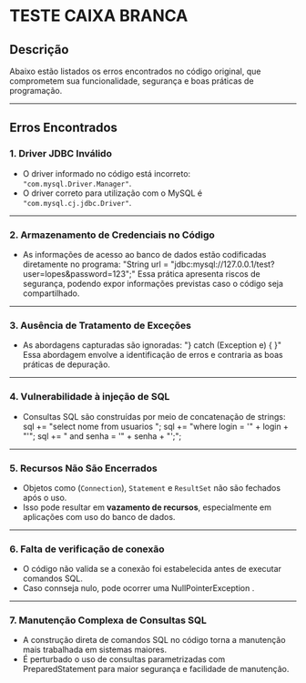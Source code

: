 # TESTE CAIXA BRANCA

## Descrição 

Abaixo estão listados os erros encontrados no código original, que comprometem sua funcionalidade, segurança e boas práticas de programação.

---

## Erros Encontrados

### 1. **Driver JDBC Inválido**

- O driver informado no código está incorreto: 
`"com.mysql.Driver.Manager"`.
- O driver correto para utilização com o MySQL é
 `"com.mysql.cj.jdbc.Driver"`.

---

### 2. **Armazenamento de Credenciais no Código**

- As informações de acesso ao banco de dados estão codificadas diretamente no programa:
    "String url = "jdbc:mysql://127.0.0.1/test?user=lopes&password=123";"
    Essa prática apresenta riscos de segurança, podendo expor informações previstas caso o código seja compartilhado.

---

### 3. **Ausência de Tratamento de Exceções**

- As abordagens capturadas são ignoradas:
    "} catch (Exception e) { }"
    Essa abordagem envolve a identificação de erros e contraria as boas práticas de depuração.

---

### 4. **Vulnerabilidade à injeção de SQL**

- Consultas SQL são construídas por meio de concatenação de strings:
  sql += "select nome from usuarios ";
  sql += "where login = '" + login + "'";
  sql += " and senha = '" + senha + "';";

---

### 5. **Recursos Não São Encerrados**

- Objetos como (`Connection`), `Statement` e `ResultSet` não são fechados após o uso.
- Isso pode resultar em **vazamento de recursos**, especialmente em aplicações com uso do banco de dados.

---

### 6. **Falta de verificação de conexão**

- O código não valida se a conexão foi estabelecida antes de executar comandos SQL.
- Caso connseja nulo, pode ocorrer uma NullPointerException .

---

### 7. **Manutenção Complexa de Consultas SQL**
- A construção direta de comandos SQL no código torna a manutenção mais trabalhada em sistemas maiores.
- É perturbado o uso de consultas parametrizadas com PreparedStatement para maior segurança e facilidade de manutenção.
